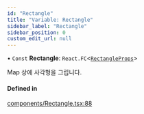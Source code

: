 ```yaml
---
id: "Rectangle"
title: "Variable: Rectangle"
sidebar_label: "Rectangle"
sidebar_position: 0
custom_edit_url: null
---
```


• `Const` **Rectangle**: `React.FC`<[`RectangleProps`](../interfaces/RectangleProps.md)\>

Map 상에 사각형을 그립니다.

#### Defined in

[components/Rectangle.tsx:88](https://github.com/JaeSeoKim/react-kakao-maps/blob/c2e6108/src/components/Rectangle.tsx#L88)
